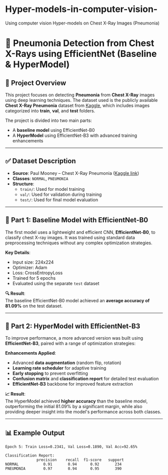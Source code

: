 # Hyper-models-in-computer-vision-
Using computer vision Hyper-models on Chest X-Ray Images (Pneumonia)
# 🩻 Pneumonia Detection from Chest X-Rays using EfficientNet (Baseline & HyperModel)

## 📌 Project Overview

This project focuses on detecting **Pneumonia** from **Chest X-Ray** images using deep learning techniques. The dataset used is the publicly available **Chest X-Ray Pneumonia** dataset from [Kaggle](https://www.kaggle.com/datasets/paultimothymooney/chest-xray-pneumonia), which includes images categorized into **train**, **val**, and **test** folders.

The project is divided into two main parts:
- A **baseline model** using EfficientNet-B0
- A **HyperModel** using EfficientNet-B3 with advanced training enhancements

---

## ✅ Dataset Description

- **Source**: Paul Mooney – Chest X-Ray Pneumonia ([Kaggle link](https://www.kaggle.com/datasets/paultimothymooney/chest-xray-pneumonia))
- **Classes**: `NORMAL`, `PNEUMONIA`
- **Structure**:
  - `train/`: Used for model training
  - `val/`: Used for validation during training
  - `test/`: Used for final model evaluation

---

## 🧠 Part 1: Baseline Model with EfficientNet-B0

The first model uses a lightweight and efficient CNN, **EfficientNet-B0**, to classify chest X-ray images. It was trained using standard data preprocessing techniques without any complex optimization strategies.

**Key Details**:
- Input size: 224x224
- Optimizer: Adam
- Loss: CrossEntropyLoss
- Trained for 5 epochs
- Evaluated using the separate `test` dataset

**🔍 Result**:  
The baseline EfficientNet-B0 model achieved an **average accuracy of 81.09%** on the test dataset.

---

## 🚀 Part 2: HyperModel with EfficientNet-B3

To improve performance, a more advanced version was built using **EfficientNet-B3**, paired with a range of optimization strategies:

**Enhancements Applied**:
- Advanced **data augmentation** (random flip, rotation)
- **Learning rate scheduler** for adaptive training
- **Early stopping** to prevent overfitting
- **Confusion matrix** and **classification report** for detailed test evaluation
- **EfficientNet-B3** backbone for improved feature extraction

**📈 Result**:  
The HyperModel achieved **higher accuracy** than the baseline model, outperforming the initial 81.09% by a significant margin, while also providing deeper insight into the model's performance across both classes.

---

## 📊 Example Output

```text
Epoch 5: Train Loss=0.2341, Val Loss=0.1890, Val Acc=92.65%

Classification Report:
              precision    recall  f1-score   support
NORMAL           0.91       0.94      0.92       234
PNEUMONIA        0.97       0.94      0.95       390
